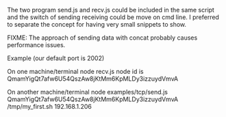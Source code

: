 The two program send.js and recv.js could be included in the same script and the switch of sending receiving could be move on cmd line. I preferred to separate the concept for having very small snippets to show.

FIXME: The approach of sending data with concat probably causes performance issues.


Example (our default port is 2002)

On one machine/terminal
node recv.js
node id is QmamYigQt7afw6U54QszAw8jKtMm6KpMLDy3izzuydVmvA

On another machine/terminal
node examples/tcp/send.js QmamYigQt7afw6U54QszAw8jKtMm6KpMLDy3izzuydVmvA /tmp/my_first.sh 192.168.1.206

